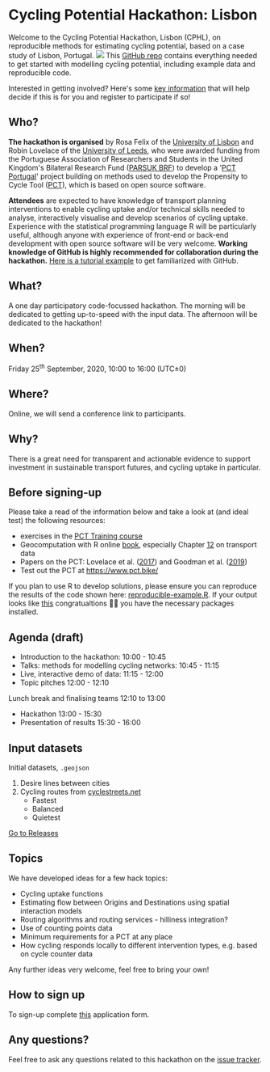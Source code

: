 
<!-- README.md is generated from README.Rmd. Please edit that file -->
Cycling Potential Hackathon: Lisbon
===================================

<!-- badges: start -->
<!-- badges: end -->
Welcome to the Cycling Potential Hackathon, Lisbon (CPHL), on reproducible methods for estimating cycling potential, based on a case study of Lisbon, Portugal.
![](https://user-images.githubusercontent.com/1825120/87960376-21e40a00-caac-11ea-8103-5948dfcd3a25.jpg)
This [GitHub repo](https://github.com/U-Shift/cyclingpotential-hack) contains everything needed to get started with modelling cycling potential, including example data and reproducible code.

Interested in getting involved? Here's some [key information](https://en.wikipedia.org/wiki/Five_Ws) that will help decide if this is for you and register to participate if so!

Who?
----

**The hackathon is organised** by Rosa Felix of the [University of Lisbon](http://ushift.tecnico.ulisboa.pt/team-rosa-felix/) and Robin Lovelace of the [University of Leeds](https://environment.leeds.ac.uk/transport/staff/953/dr-robin-lovelace), who were awarded funding from the Portuguese Association of Researchers and Students in the United Kingdom's Bilateral Research Fund ([PARSUK BRF](https://en.parsuk.pt/brf)) to develop a '[PCT Portugal](http://ushift.tecnico.ulisboa.pt/pct-portugal/)' project building on methods used to develop the Propensity to Cycle Tool ([PCT](https://www.pct.bike/)), which is based on open source software.

**Attendees** are expected to have knowledge of transport planning interventions to enable cycling uptake and/or technical skills needed to analyse, interactively visualise and develop scenarios of cycling uptake. Experience with the statistical programming language R will be particularly useful, although anyone with experience of front-end or back-end development with open source software will be very welcome. **Working knowledge of GitHub is highly recommended for collaboration during the hackathon.** [Here is a tutorial example](https://www.youtube.com/watch?v=iv8rSLsi1xo) to get familiarized with GitHub.

What?
-----

A one day participatory code-focussed hackathon. The morning will be dedicated to getting up-to-speed with the input data. The afternoon will be dedicated to the hackathon!

When?
-----

Friday 25<sup>th</sup> September, 2020, 10:00 to 16:00 (UTC±0)

Where?
------

Online, we will send a conference link to participants.

Why?
----

There is a great need for transparent and actionable evidence to support investment in sustainable transport futures, and cycling uptake in particular.

Before signing-up
-----------------

Please take a read of the information below and take a look at (and ideal test) the following resources:

-   exercises in the [PCT Training course](https://itsleeds.github.io/pct/articles/pct_training.html)
-   Geocomputation with R online [book](https://geocompr.robinlovelace.net/), especially Chapter [12](https://geocompr.robinlovelace.net/transport.html) on transport data
-   Papers on the PCT: Lovelace et al. ([2017](https://doi.org/10.5198/jtlu.2016.862)) and Goodman et al. ([2019](https://doi.org/10.1016/j.jth.2019.01.008))
-   Test out the PCT at <https://www.pct.bike/>

If you plan to use R to develop solutions, please ensure you can reproduce the results of the code shown here: [reproducible-example.R](https://github.com/U-Shift/cyclingpotential-hack/blob/master/code/reproducible-example.R). If your output looks like [this](https://github.com/U-Shift/cyclingpotential-hack/blob/master/reproducible-example.md) congratualtions :tada:🎉 you have the necessary packages installed.

Agenda (draft)
--------------

-   Introduction to the hackathon: 10:00 - 10:45
-   Talks: methods for modelling cycling networks: 10:45 - 11:15
-   Live, interactive demo of data: 11:15 - 12:00
-   Topic pitches 12:00 - 12:10

Lunch break and finalising teams 12:10 to 13:00

-   Hackathon 13:00 - 15:30
-   Presentation of results 15:30 - 16:00

Input datasets
--------------

Initial datasets, `.geojson`

1.  Desire lines between cities
2.  Cycling routes from [cyclestreets.net](cyclestreets.net)
    -   Fastest
    -   Balanced
    -   Quietest

[Go to Releases](https://github.com/U-Shift/cyclingpotential-hack/releases/)

Topics
------

We have developed ideas for a few hack topics:

-   Cycling uptake functions
-   Estimating flow between Origins and Destinations using spatial interaction models
-   Routing algorithms and routing services - hilliness integration?
-   Use of counting points data
-   Minimum requirements for a PCT at any place
-   How cycling responds locally to different intervention types, e.g. based on cycle counter data

Any further ideas very welcome, feel free to bring your own!

How to sign up
--------------

To sign-up complete [this](https://ushift.tecnico.ulisboa.pt/~ushift.daemon/limesurvey/629464) application form.

Any questions?
--------------

Feel free to ask any questions related to this hackathon on the [issue tracker](https://github.com/U-Shift/cyclingpotential-hack/issues).
